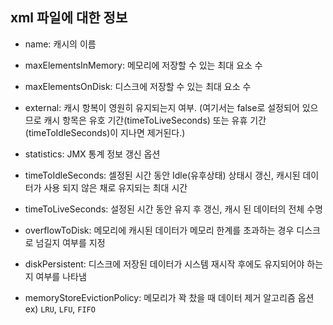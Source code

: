 ## xml 파일에 대한 정보
* name: 캐시의 이름

* maxElementsInMemory: 메모리에 저장할 수 있는 최대 요소 수

* maxElementsOnDisk: 디스크에 저장할 수 있는 최대 요소 수

* external: 캐시 항복이 영원히 유지되는지 여부. (여기서는 false로 설정되어 있으므로 캐시 항목은 유호 기간(timeToLiveSeconds) 또는 유휴 기간(timeToIdleSeconds)이 지나면 제거된다.)

* statistics: JMX 통계 정보 갱신 옵션

* timeToIdleSeconds: 셀정된 시간 동안 Idle(유후상태) 상태시 갱신, 캐시된 데이터가 사용 되지 않은 채로 유지되는 최대 시간

* timeToLiveSeconds: 설정된 시간 동안 유지 후 갱신, 캐시 된 데이터의 전체 수명

* overflowToDisk: 메모리에 캐시된 데이터가 메모리 한계를 초과하는 경우 디스크로 넘길지 여부를 지정

* diskPersistent: 디스크에 저장된 데이터가 시스템 재시작 후에도 유지되어야 하는지 여부를 나타냄

* memoryStoreEvictionPolicy: 메모리가 꽉 찼을 때 데이터 제거 알고리즘 옵션 ex) `LRU`, `LFU`, `FIFO`

